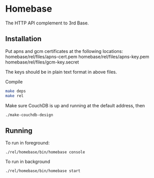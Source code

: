 # Homebase

The HTTP API complement to 3rd Base.

## Installation

Put apns and gcm certificates at the following locations: 
homebase/rel/files/apns-cert.pem
homebase/rel/files/apns-key.pem
homebase/rel/files/gcm-key.secret

The keys should be in plain text format in above files.

Compile

```bash
make deps
make rel
```

Make sure CouchDB is up and running at the default address, then

```bash
./make-couchdb-design
```

## Running

To run in foreground:
```
./rel/homebase/bin/homebase console
```
To run in background
```
./rel/homebase/bin/homebase start
```
